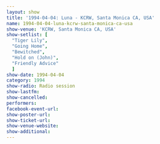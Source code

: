 ```yaml
---
layout: show
title: '1994-04-04: Luna - KCRW, Santa Monica CA, USA'
name: 1994-04-04-luna-kcrw-santa-monica-ca-usa
show-venue: 'KCRW, Santa Monica CA, USA'
show-setlist: [
  "Tiger Lily",
  "Going Home",
  "Bewitched",
  "Hold on (John)",
  "Friendly Advice"
  ]
show-date: 1994-04-04
category: 1994
show-radio: Radio session
show-lastfm: 
show-cancelled: 
performers: 
facebook-event-url: 
show-poster-url: 
show-ticket-url: 
show-venue-website: 
show-additional: 
---
```


